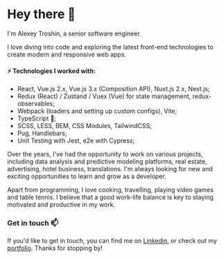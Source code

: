 # Hey there 👋

I'm Alexey Troshin, a senior software engineer.

I love diving into code and exploring the latest front-end technologies to create modern and responsive web apps.

#### ⚡️ Technologies I worked with:

- React, Vue.js 2.x, Vue.js 3.x (Composition API), Nuxt.js 2.x, Next.js;
- Redux (React) / Zustand / Vuex (Vue) for state management, redux-observables;
- Webpack (loaders and setting up custom configs), Vite;
- TypeScript 💙;
- SCSS, LESS, BEM, CSS Modules, TailwindCSS; 
- Pug, Handlebars;
- Unit Testing with Jest, e2e with Cypress;

Over the years, I've had the opportunity to work on various projects, including data analysis and predictive modeling platforms, real estate, advertising, hotel business, translations. I'm always looking for new and exciting opportunities to learn and grow as a developer.

Apart from programming, I love cooking, travelling, playing video games and table tennis. I believe that a good work-life balance is key to staying motivated and productive in my work.

### Get in touch 📫
If you'd like to get in touch, you can find me on [Linkedin](https://www.linkedin.com/in/alex-troshin/), or check out my [portfolio](https://troshin.dev). Thanks for stopping by!

<!--
**TroAlexis/troalexis** is a ✨ _special_ ✨ repository because its `README.md` (this file) appears on your GitHub profile.

Here are some ideas to get you started:

- 🔭 I’m currently working on ...
- 🌱 I’m currently learning ...
- 👯 I’m looking to collaborate on ...
- 🤔 I’m looking for help with ...
- 💬 Ask me about ...
- 📫 How to reach me: ...
- 😄 Pronouns: ...
- ⚡ Fun fact: ...
-->
